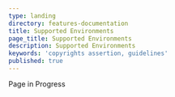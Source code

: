 ```yaml
---
type: landing
directory: features-documentation
title: Supported Environments
page_title: Supported Environments
description: Supported Environments
keywords: 'copyrights assertion, guidelines'
published: true
---
```


Page in Progress
